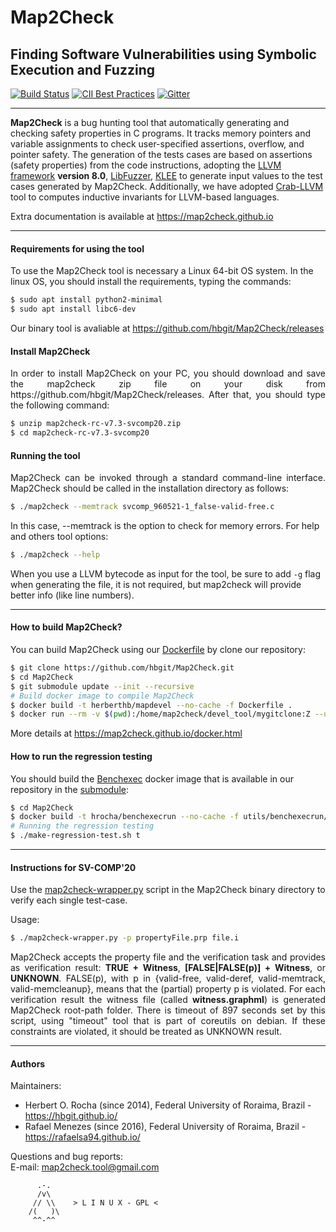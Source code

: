<h1>Map2Check</h1>
<h2>Finding Software Vulnerabilities using Symbolic Execution and Fuzzing</h3>

<link rel="stylesheet" href="https://use.fontawesome.com/releases/v5.6.1/css/all.css" integrity="sha384-gfdkjb5BdAXd+lj+gudLWI+BXq4IuLW5IT+brZEZsLFm++aCMlF1V92rMkPaX4PP" crossorigin="anonymous">

[![Build Status](https://travis-ci.org/hbgit/Map2Check.svg?branch=develop)](https://travis-ci.org/hbgit/Map2Check)
[![CII Best Practices](https://bestpractices.coreinfrastructure.org/projects/3639/badge)](https://bestpractices.coreinfrastructure.org/projects/3639)
[![Gitter](https://badges.gitter.im/map2checkgit/community.svg)](https://gitter.im/map2checkgit/community?utm_source=badge&utm_medium=badge&utm_campaign=pr-badge)

___

<b>Map2Check</b> is a bug hunting tool that automatically generating and checking safety properties in C programs.
It tracks memory pointers and variable assignments to check user-specified assertions, overflow, and pointer safety.
The generation of the tests cases are based on assertions (safety properties) from the code instructions, adopting the 
[LLVM framework](http://llvm.org/) <b>version 8.0</b>, [LibFuzzer](https://llvm.org/docs/LibFuzzer.html), [KLEE](https://klee.github.io/) to generate input values to the test cases generated by Map2Check. Additionally, we have adopted [Crab-LLVM](https://github.com/seahorn/crab-llvm) tool to computes inductive invariants for LLVM-based languages.


Extra documentation is available at https://map2check.github.io

___

#### Requirements for using the tool

To use the Map2Check tool is necessary a Linux 64-bit OS system. In the linux OS, you should install the  requirements, typing the commands:
``` bash
$ sudo apt install python2-minimal
$ sudo apt install libc6-dev
```

Our binary tool is avaliable at https://github.com/hbgit/Map2Check/releases

#### Install Map2Check

<p align="justify">
In order to install Map2Check on your PC, you should download and save the map2check zip file on your disk from https://github.com/hbgit/Map2Check/releases.
After that, you should type the following command:
</p>

``` bash
$ unzip map2check-rc-v7.3-svcomp20.zip
$ cd map2check-rc-v7.3-svcomp20
```

#### Running the tool

<p align="justify">
Map2Check can be invoked through a standard command-line interface. Map2Check should be called
in the installation directory as follows:  
</p>

``` bash
$ ./map2check --memtrack svcomp_960521-1_false-valid-free.c
```

In this case, --memtrack is the option to check for memory errors. For help and others tool options:

``` bash
$ ./map2check --help
```

When you use a LLVM bytecode as input for the tool, be sure to add `-g` flag when generating the file, it is not required, but map2check will provide better info (like line numbers).

___

#### How to build Map2Check?

You can build Map2Check using our [Dockerfile](/Dockerfile) by clone our repository:

``` bash
$ git clone https://github.com/hbgit/Map2Check.git
$ cd Map2Check
$ git submodule update --init --recursive
# Build docker image to compile Map2Check
$ docker build -t herberthb/mapdevel --no-cache -f Dockerfile .
$ docker run --rm -v $(pwd):/home/map2check/devel_tool/mygitclone:Z --user $(id -u):$(id -g) herberthb/mapdevel /bin/bash -c "cd /home/map2check/devel_tool/mygitclone; ./make-release.sh;"
```

More details at https://map2check.github.io/docker.html

#### How to run the regression testing

You should build the [Benchexec](https://github.com/sosy-lab/benchexec) docker image that is available in our repository in the [submodule](utils/benchexecrun):

``` bash
$ cd Map2Check
$ docker build -t hrocha/benchexecrun --no-cache -f utils/benchexecrun/Dockerfile utils/benchexecrun/
# Running the regression testing
$ ./make-regression-test.sh t
```

___

#### Instructions for SV-COMP'20

Use the [map2check-wrapper.py](utils/map2check-wrapper.py) script in the Map2Check binary directory to verify each single test-case.

Usage:

``` bash
$ ./map2check-wrapper.py -p propertyFile.prp file.i
```

<p align="justify">
Map2Check accepts the property file and the verification task and provides as verification result:
<b>TRUE + Witness</b>, <b>[FALSE|FALSE(p)] + Witness</b>, or <b>UNKNOWN</b>.
FALSE(p), with p in {valid-free, valid-deref, valid-memtrack, valid-memcleanup}, means that the (partial)
property p is violated.
For each verification result the witness file (called <b>witness.graphml</b>) is generated Map2Check root-path folder.
There is timeout of 897 seconds set by this script, using "timeout" tool that is part of coreutils
on debian. If these constraints are violated, it should be treated as UNKNOWN result.
</p>

___

#### Authors

Maintainers:
  - Herbert O. Rocha (since 2014), Federal University of Roraima, Brazil - https://hbgit.github.io/
  - Rafael Menezes   (since 2016), Federal University of Roraima, Brazil - https://rafaelsa94.github.io/

Questions and bug reports:  
  E-mail: map2check.tool@gmail.com

          .-.          
          /v\
         // \\    > L I N U X - GPL <
        /(   )\
         ^^-^^

